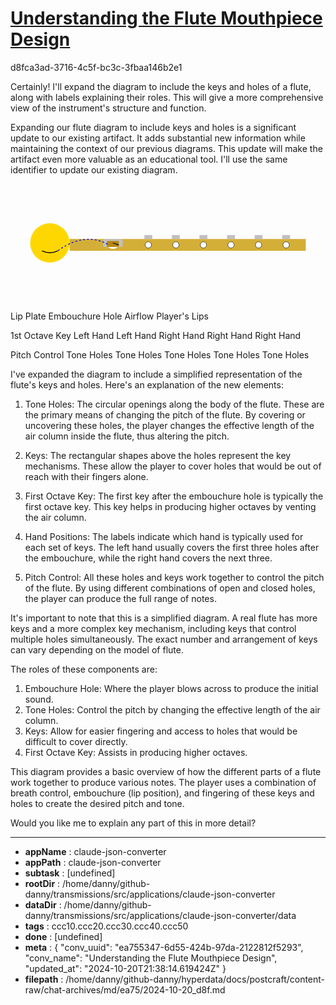 # [Understanding the Flute Mouthpiece Design](https://claude.ai/chat/ea755347-6d55-424b-97da-2122812f5293)

d8fca3ad-3716-4c5f-bc3c-3fbaa146b2e1

 Certainly! I'll expand the diagram to include the keys and holes of a flute, along with labels explaining their roles. This will give a more comprehensive view of the instrument's structure and function.

<antThinking>Expanding our flute diagram to include keys and holes is a significant update to our existing artifact. It adds substantial new information while maintaining the context of our previous diagrams. This update will make the artifact even more valuable as an educational tool. I'll use the same identifier to update our existing diagram.</antThinking>

<antArtifact identifier="flute-mouthpiece-diagram" type="image/svg+xml" title="Comprehensive Flute Diagram with Keys and Holes">
<svg xmlns="http://www.w3.org/2000/svg" viewBox="0 0 800 300">
  <!-- Player's head (simplified) -->
  <circle cx="100" cy="150" r="50" fill="#ffd700" />
  <path d="M80 170 Q100 180 120 170" fill="none" stroke="black" stroke-width="2" />

  <!-- Flute body -->
  <rect x="150" y="140" width="600" height="30" fill="#d4af37" />

  <!-- Embouchure hole -->
  <ellipse cx="260" cy="155" rx="15" ry="10" fill="white" />

  <!-- Lip plate -->
  <rect x="235" y="140" width="50" height="20" rx="5" ry="5" fill="#c0c0c0" />

  <!-- Riser and Cut -->
  <rect x="245" y="145" width="30" height="15" fill="#b8860b" />
  <line x1="260" y1="150" x2="275" y2="155" stroke="black" stroke-width="2" />

  <!-- Airflow indication -->
  <path d="M120 170 Q190 120 250 155" fill="none" stroke="blue" stroke-width="2" stroke-dasharray="5,5">
    <animate attributeName="stroke-dashoffset" from="10" to="0" dur="1s" repeatCount="indefinite" />
  </path>

  <!-- Keys and holes -->
  <circle cx="350" cy="155" r="8" fill="white" stroke="black" />
  <circle cx="420" cy="155" r="8" fill="white" stroke="black" />
  <circle cx="490" cy="155" r="8" fill="white" stroke="black" />
  <circle cx="560" cy="155" r="8" fill="white" stroke="black" />
  <circle cx="630" cy="155" r="8" fill="white" stroke="black" />
  <circle cx="700" cy="155" r="8" fill="white" stroke="black" />

  <!-- Key mechanisms (simplified) -->
  <rect x="340" y="130" width="20" height="10" fill="silver" />
  <rect x="410" y="130" width="20" height="10" fill="silver" />
  <rect x="480" y="130" width="20" height="10" fill="silver" />
  <rect x="550" y="130" width="20" height="10" fill="silver" />
  <rect x="620" y="130" width="20" height="10" fill="silver" />
  <rect x="690" y="130" width="20" height="10" fill="silver" />

  <!-- Labels -->
  <text x="260" y="120" text-anchor="middle" font-size="12">Lip Plate</text>
  <text x="260" y="200" text-anchor="middle" font-size="12">Embouchure Hole</text>
  <text x="180" y="100" text-anchor="middle" font-size="12" fill="blue">Airflow</text>
  <text x="100" y="240" text-anchor="middle" font-size="12">Player's Lips</text>
  
  <text x="350" y="110" text-anchor="middle" font-size="10">1st Octave Key</text>
  <text x="420" y="110" text-anchor="middle" font-size="10">Left Hand</text>
  <text x="490" y="110" text-anchor="middle" font-size="10">Left Hand</text>
  <text x="560" y="110" text-anchor="middle" font-size="10">Right Hand</text>
  <text x="630" y="110" text-anchor="middle" font-size="10">Right Hand</text>
  <text x="700" y="110" text-anchor="middle" font-size="10">Right Hand</text>
  
  <text x="350" y="220" text-anchor="middle" font-size="10">Pitch Control</text>
  <text x="420" y="220" text-anchor="middle" font-size="10">Tone Holes</text>
  <text x="490" y="220" text-anchor="middle" font-size="10">Tone Holes</text>
  <text x="560" y="220" text-anchor="middle" font-size="10">Tone Holes</text>
  <text x="630" y="220" text-anchor="middle" font-size="10">Tone Holes</text>
  <text x="700" y="220" text-anchor="middle" font-size="10">Tone Holes</text>
</svg>
</antArtifact>

I've expanded the diagram to include a simplified representation of the flute's keys and holes. Here's an explanation of the new elements:

1. Tone Holes: The circular openings along the body of the flute. These are the primary means of changing the pitch of the flute. By covering or uncovering these holes, the player changes the effective length of the air column inside the flute, thus altering the pitch.

2. Keys: The rectangular shapes above the holes represent the key mechanisms. These allow the player to cover holes that would be out of reach with their fingers alone.

3. First Octave Key: The first key after the embouchure hole is typically the first octave key. This key helps in producing higher octaves by venting the air column.

4. Hand Positions: The labels indicate which hand is typically used for each set of keys. The left hand usually covers the first three holes after the embouchure, while the right hand covers the next three.

5. Pitch Control: All these holes and keys work together to control the pitch of the flute. By using different combinations of open and closed holes, the player can produce the full range of notes.

It's important to note that this is a simplified diagram. A real flute has more keys and a more complex key mechanism, including keys that control multiple holes simultaneously. The exact number and arrangement of keys can vary depending on the model of flute.

The roles of these components are:

1. Embouchure Hole: Where the player blows across to produce the initial sound.
2. Tone Holes: Control the pitch by changing the effective length of the air column.
3. Keys: Allow for easier fingering and access to holes that would be difficult to cover directly.
4. First Octave Key: Assists in producing higher octaves.

This diagram provides a basic overview of how the different parts of a flute work together to produce various notes. The player uses a combination of breath control, embouchure (lip position), and fingering of these keys and holes to create the desired pitch and tone.

Would you like me to explain any part of this in more detail?

---

* **appName** : claude-json-converter
* **appPath** : claude-json-converter
* **subtask** : [undefined]
* **rootDir** : /home/danny/github-danny/transmissions/src/applications/claude-json-converter
* **dataDir** : /home/danny/github-danny/transmissions/src/applications/claude-json-converter/data
* **tags** : ccc10.ccc20.ccc30.ccc40.ccc50
* **done** : [undefined]
* **meta** : {
  "conv_uuid": "ea755347-6d55-424b-97da-2122812f5293",
  "conv_name": "Understanding the Flute Mouthpiece Design",
  "updated_at": "2024-10-20T21:38:14.619424Z"
}
* **filepath** : /home/danny/github-danny/hyperdata/docs/postcraft/content-raw/chat-archives/md/ea75/2024-10-20_d8f.md